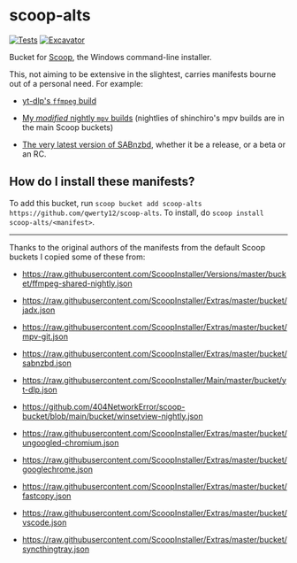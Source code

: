 # scoop-alts

[![Tests](https://github.com/qwerty12/scoop-alts/actions/workflows/ci.yml/badge.svg)](https://github.com/qwerty12/scoop-alts/actions/workflows/ci.yml) [![Excavator](https://github.com/qwerty12/scoop-alts/actions/workflows/excavator.yml/badge.svg)](https://github.com/qwerty12/scoop-alts/actions/workflows/excavator.yml)

Bucket for [Scoop](https://scoop.sh), the Windows command-line installer.

This, not aiming to be extensive in the slightest, carries manifests bourne out of a personal need. For example:

* [yt-dlp's `ffmpeg` build](https://github.com/yt-dlp/FFmpeg-Builds)

* [My *modified* nightly `mpv` builds](https://github.com/qwerty12/mpv-winbuild) (nightlies of shinchiro's mpv builds are in the main Scoop buckets)

* [The very latest version of SABnzbd](https://github.com/sabnzbd/sabnzbd/releases), whether it be a release, or a beta or an RC.

How do I install these manifests?
---------------------------------

To add this bucket, run `scoop bucket add scoop-alts https://github.com/qwerty12/scoop-alts`. To install, do `scoop install scoop-alts/<manifest>`.

---------------------------------

Thanks to the original authors of the manifests from the default Scoop buckets I copied some of these from:

* https://raw.githubusercontent.com/ScoopInstaller/Versions/master/bucket/ffmpeg-shared-nightly.json

* https://raw.githubusercontent.com/ScoopInstaller/Extras/master/bucket/jadx.json

* https://raw.githubusercontent.com/ScoopInstaller/Extras/master/bucket/mpv-git.json

* https://raw.githubusercontent.com/ScoopInstaller/Extras/master/bucket/sabnzbd.json

* https://raw.githubusercontent.com/ScoopInstaller/Main/master/bucket/yt-dlp.json

* https://github.com/404NetworkError/scoop-bucket/blob/main/bucket/winsetview-nightly.json

* https://raw.githubusercontent.com/ScoopInstaller/Extras/master/bucket/ungoogled-chromium.json

* https://raw.githubusercontent.com/ScoopInstaller/Extras/master/bucket/googlechrome.json

* https://raw.githubusercontent.com/ScoopInstaller/Extras/master/bucket/fastcopy.json

* https://raw.githubusercontent.com/ScoopInstaller/Extras/master/bucket/vscode.json

* https://raw.githubusercontent.com/ScoopInstaller/Extras/master/bucket/syncthingtray.json
